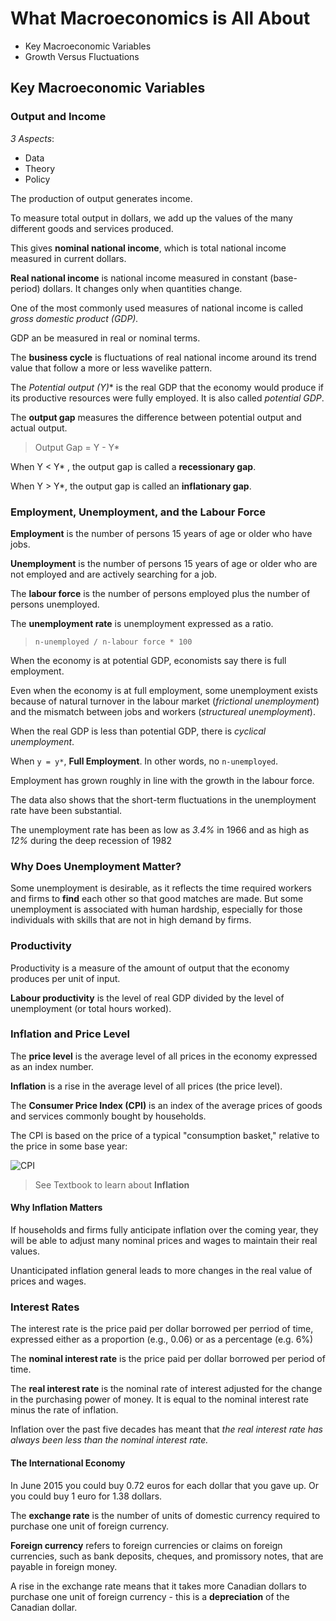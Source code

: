 # What Macroeconomics is All About

* Key Macroeconomic Variables
* Growth Versus Fluctuations

## Key Macroeconomic Variables

### Output and Income

*3 Aspects*:
* Data
* Theory
* Policy

The production of output generates income.

To measure total output in dollars, we add up the values of the many different goods and services produced.

This gives **nominal national income**, which is total national income measured in current dollars.

**Real national income** is national income measured in constant (base-period) dollars. It changes only when quantities change.

One of the most commonly used measures of national income is called *gross domestic product (GDP).*

GDP an be measured in real or nominal terms.

The **business cycle** is fluctuations of real national income around its trend value that follow a more or less wavelike pattern.

The **Potential output (Y*)** is the real GDP that the economy would produce if its productive resources were fully employed. It is also called *potential GDP*.

The **output gap** measures the difference between potential output and actual output.

> Output Gap = Y - Y\*


When Y < Y\* , the output gap is called a **recessionary gap**.

When Y > Y\*, the output gap is called an **inflationary gap**.

### Employment, Unemployment, and the Labour Force

**Employment** is the number of persons 15 years of age or older who have jobs.

**Unemployment** is the number of persons 15 years of age or older who are not employed and are actively searching for a job.

The **labour force** is the number of persons employed plus the number of persons unemployed.

The **unemployment rate** is unemployment expressed as a ratio.

> `n-unemployed / n-labour force * 100`

When the economy is at potential GDP, economists say there is full employment.

Even when the economy is at full employment, some unemployment exists because of natural turnover in the labour market (*frictional unemployment*) and the mismatch between jobs and workers (*structureal unemployment*).

When the real GDP is less than potential GDP, there is *cyclical unemployment*.

When `y = y*`, **Full Employment**. In other words, no `n-unemployed`.

Employment has grown roughly in line with the growth in the labour force.

The data also shows that the short-term fluctuations in the unemployment rate have been substantial.

The unemployment rate has been as low as *3.4%* in 1966 and as high as *12%* during the deep recession of 1982

### Why Does Unemployment Matter?

Some unemployment is desirable, as it reflects the time required workers and firms to **find** each other so that good matches are made. But some unemployment is associated with human hardship, especially for those individuals with skills that are not in high demand by firms.

### Productivity

Productivity is a measure of the amount of output that the economy produces per unit of input.

**Labour productivity** is the level of real GDP divided by the level of unemployment (or total hours worked).

### Inflation and Price Level

The **price level** is the average level of all prices in the economy expressed as an index number.

**Inflation** is a rise in the average level of all prices (the price level).

The **Consumer Price Index (CPI)** is an index of the average prices of goods and services commonly bought by households.

The CPI is based on the price of a typical "consumption basket," relative to the price in some base year:

![CPI](http://www.cliffsnotes.com/~/media/d359c8fbd93a428498b61b8ff1cfdf50.ashx?la=en)

> See Textbook to learn about **Inflation**

#### Why Inflation Matters

If households and firms fully anticipate inflation over the coming year, they will be able to adjust many nominal prices and wages to maintain their real values.

Unanticipated inflation general leads to more changes in the real value of prices and wages.

### Interest Rates

The interest rate is the price paid per dollar borrowed per perriod of time, expressed either as a proportion (e.g., 0.06) or as a percentage (e.g. 6%)

The **nominal interest rate** is the price paid per dollar borrowed per period of time.

The **real interest rate** is the nominal rate of interest adjusted for the change in the purchasing power of money. It is equal to the nominal interest rate minus the rate of inflation.

Inflation over the past five decades has meant that *the real interest rate has always been less than the nominal interest rate.*

#### The International Economy

In June 2015 you could buy 0.72 euros for each dollar that you gave up. Or you could buy 1 euro for 1.38 dollars.

The **exchange rate** is the number of units of domestic currency required to purchase one unit of foreign currency.

**Foreign currency** refers to foreign currencies or claims on foreign currencies, such as bank deposits, cheques, and promissory notes, that are payable in foreign money.

A rise in the exchange rate means that it takes more Canadian dollars to purchase one unit of foreign currency - this is a **depreciation**  of the Canadian dollar.
